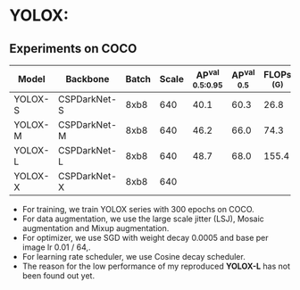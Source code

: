 # YOLOX:

## Experiments on COCO
|   Model |   Backbone   | Batch | Scale | AP<sup>val<br>0.5:0.95 | AP<sup>val<br>0.5 | FLOPs<br><sup>(G) | Params<br><sup>(M) | Weight |
|---------|--------------|-------|-------|------------------------|-------------------|-------------------|--------------------|--------|
| YOLOX-S | CSPDarkNet-S | 8xb8  |  640  |         40.1           |       60.3        |   26.8            |   8.9              | [ckpt](https://github.com/yjh0410/PyTorch_YOLO_Tutorial/releases/download/yolo_tutorial_ckpt/yolox_s_coco.pth) |
| YOLOX-M | CSPDarkNet-M | 8xb8  |  640  |         46.2           |       66.0        |   74.3            |   25.4             | [ckpt](https://github.com/yjh0410/PyTorch_YOLO_Tutorial/releases/download/yolo_tutorial_ckpt/yolox_m_coco.pth) |
| YOLOX-L | CSPDarkNet-L | 8xb8  |  640  |         48.7           |       68.0        |   155.4           |   54.2             | [ckpt](https://github.com/yjh0410/PyTorch_YOLO_Tutorial/releases/download/yolo_tutorial_ckpt/yolox_l_coco.pth) |
| YOLOX-X | CSPDarkNet-X | 8xb8  |  640  |                        |                   |                   |                    |  |

- For training, we train YOLOX series with 300 epochs on COCO.
- For data augmentation, we use the large scale jitter (LSJ), Mosaic augmentation and Mixup augmentation.
- For optimizer, we use SGD with weight decay 0.0005 and base per image lr 0.01 / 64,.
- For learning rate scheduler, we use Cosine decay scheduler.
- The reason for the low performance of my reproduced **YOLOX-L** has not been found out yet.